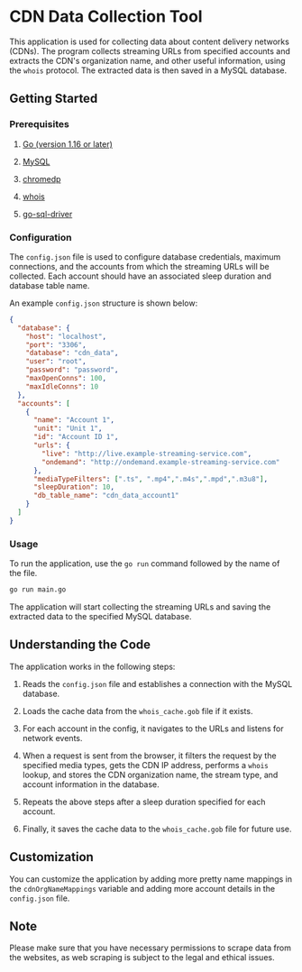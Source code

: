 # CDN Data Collection Tool

This application is used for collecting data about content delivery networks (CDNs). The program collects streaming URLs from specified accounts and extracts the CDN's organization name, and other useful information, using the `whois` protocol. The extracted data is then saved in a MySQL database.

## Getting Started

### Prerequisites

1. [Go (version 1.16 or later)](https://golang.org/dl/)

2. [MySQL](https://dev.mysql.com/downloads/mysql/)

3. [chromedp](https://github.com/chromedp/chromedp)

4. [whois](https://github.com/likexian/whois)

5. [go-sql-driver](https://github.com/go-sql-driver/mysql)

### Configuration

The `config.json` file is used to configure database credentials, maximum connections, and the accounts from which the streaming URLs will be collected. Each account should have an associated sleep duration and database table name.

An example `config.json` structure is shown below:

```json
{
  "database": {
    "host": "localhost",
    "port": "3306",
    "database": "cdn_data",
    "user": "root",
    "password": "password",
    "maxOpenConns": 100,
    "maxIdleConns": 10
  },
  "accounts": [
    {
      "name": "Account 1",
      "unit": "Unit 1",
      "id": "Account ID 1",
      "urls": {
        "live": "http://live.example-streaming-service.com",
        "ondemand": "http://ondemand.example-streaming-service.com"
      },
      "mediaTypeFilters": [".ts", ".mp4",".m4s",".mpd",".m3u8"],
      "sleepDuration": 10,
      "db_table_name": "cdn_data_account1"
    }
  ]
}
```

### Usage

To run the application, use the `go run` command followed by the name of the file.

```bash
go run main.go
```

The application will start collecting the streaming URLs and saving the extracted data to the specified MySQL database.

## Understanding the Code

The application works in the following steps:

1. Reads the `config.json` file and establishes a connection with the MySQL database.

2. Loads the cache data from the `whois_cache.gob` file if it exists.

3. For each account in the config, it navigates to the URLs and listens for network events.

4. When a request is sent from the browser, it filters the request by the specified media types, gets the CDN IP address, performs a `whois` lookup, and stores the CDN organization name, the stream type, and account information in the database.

5. Repeats the above steps after a sleep duration specified for each account.

6. Finally, it saves the cache data to the `whois_cache.gob` file for future use.

## Customization

You can customize the application by adding more pretty name mappings in the `cdnOrgNameMappings` variable and adding more account details in the `config.json` file.

## Note

Please make sure that you have necessary permissions to scrape data from the websites, as web scraping is subject to the legal and ethical issues.
